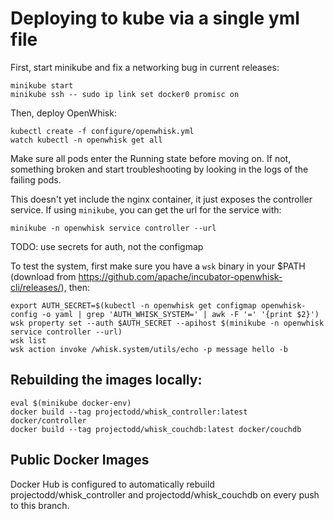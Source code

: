 # Deploying to kube via a single yml file

First, start minikube and fix a networking bug in current releases:

```
minikube start
minikube ssh -- sudo ip link set docker0 promisc on
```

Then, deploy OpenWhisk:

```
kubectl create -f configure/openwhisk.yml
watch kubectl -n openwhisk get all
```

Make sure all pods enter the Running state before moving on. If not,
something broken and start troubleshooting by looking in the logs of
the failing pods.

This doesn't yet include the nginx container, it just exposes the
controller service. If using `minikube`, you can get the url for the
service with:

```
minikube -n openwhisk service controller --url
```

TODO: use secrets for auth, not the configmap

To test the system, first make sure you have a `wsk` binary in your
$PATH (download from
https://github.com/apache/incubator-openwhisk-cli/releases/), then:

```
export AUTH_SECRET=$(kubectl -n openwhisk get configmap openwhisk-config -o yaml | grep 'AUTH_WHISK_SYSTEM=' | awk -F '=' '{print $2}')
wsk property set --auth $AUTH_SECRET --apihost $(minikube -n openwhisk service controller --url)
wsk list
wsk action invoke /whisk.system/utils/echo -p message hello -b
```


## Rebuilding the images locally:

```
eval $(minikube docker-env)
docker build --tag projectodd/whisk_controller:latest docker/controller
docker build --tag projectodd/whisk_couchdb:latest docker/couchdb
```

## Public Docker Images

Docker Hub is configured to automatically rebuild
projectodd/whisk_controller and projectodd/whisk_couchdb on every push
to this branch.
